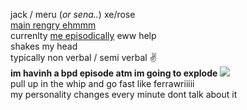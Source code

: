 jack / meru (*or sena..*) xe/rose  
[main rengry ehmmm](https://rentry.org/scenario_liar)  
currenlty [me episodically](https://ensemble-stars.fandom.com/wiki/Izumi_Sena) eww help  
shakes my head  
typically non verbal / semi verbal ✌  
**im havinh a bpd episode atm im going to explode** ![](https://cdn.discordapp.com/attachments/729124835296280689/1087785064059916319/image.png)  
pull up in the whip and go fast like ferrawriiiii  
my personality changes every minute dont talk about it
